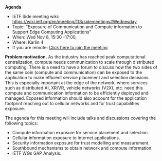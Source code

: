 **Agenda**

- IETF Side meeting wiki: https://wiki.ietf.org/en/meeting/118/sidemeetings#Wednesday
- Topic: “Exposure of Communication and Compute information to Support Edge Computing Applications”
- When: Wed Nov 8, 15:30 -17:00, 
- Where: Karlin 4
- If you are remote: [Click here to join the meeting](https://teams.microsoft.com/l/meetup-join/19%3ameeting_ZjYxOGE0ZjYtYWRjMC00MzkxLTg1YTQtZmEyZDY1N2NlYjIx%40thread.v2/0?context=%7b%22Tid%22%3a%22a19f121d-81e1-4858-a9d8-736e267fd4c7%22%2c%22Oid%22%3a%22fca5f38d-5297-46aa-b455-d0973e7cb68a%22%7d)
 

**Problem motivation.** As the industry has reached peak computational centralization, compute needs communication to scale through distributed 
computing. There is a need to have a forum to discuss how the two sides of the same coin (compute and communication) can be exposed to the 
application to make efficient service placement and selection decisions. This is especially important at the edge of the network, 
where services such as distributed AI, XR/VR, vehicle networks (V2X), etc. need this compute and communication information to be 
efficiently deployed and managed. Exposed information should also account for the application footprint reaching out to cellular 
networks and for trust capabilities exposure. 

The agenda for this meeting will include talks and discussions covering the following topics:

- Compute information exposure for service placement and selection.
- Cellular information exposure to Internet applications.
- Security information exposure for trust modelling and measurement.
- Southbound mechanisms to obtain network and compute information.
- IETF WGs GAP Analysis.
